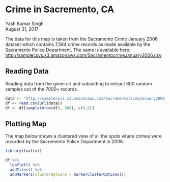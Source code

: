 # Crime in Sacremento, CA
Yash Kumar Singh  
August 31, 2017  

The data for this map is taken from the Sacramento Crime January 2006 dataset which contains 7,584 crime records as made available by the Sacramento Police Department. The same is available here: http://samplecsvs.s3.amazonaws.com/SacramentocrimeJanuary2006.csv 

## Reading Data

Reading data from the given url and subsetting to extract 800 random samples out of the 7000+ records.  


```r
data <- "http://samplecsvs.s3.amazonaws.com/SacramentocrimeJanuary2006.csv"
df <- read.csv(url(data))
df <- df[sample(nrow(df), 800), c(8,9)]
```
 

## Plotting Map

The map below shows a clustered view of all the spots where crimes were recorded by the Sacremento Police Department in 2006. 


```r
library(leaflet)

df %>%
  leaflet() %>%
  addTiles() %>%
  addMarkers(clusterOptions = markerClusterOptions())
```

<!--html_preserve--><div id="htmlwidget-ddeb946fdebbc0632356" style="width:672px;height:480px;" class="leaflet html-widget"></div>
<script type="application/json" data-for="htmlwidget-ddeb946fdebbc0632356">{"x":{"options":{"crs":{"crsClass":"L.CRS.EPSG3857","code":null,"proj4def":null,"projectedBounds":null,"options":{}}},"calls":[{"method":"addTiles","args":["//{s}.tile.openstreetmap.org/{z}/{x}/{y}.png",null,null,{"minZoom":0,"maxZoom":18,"maxNativeZoom":null,"tileSize":256,"subdomains":"abc","errorTileUrl":"","tms":false,"continuousWorld":false,"noWrap":false,"zoomOffset":0,"zoomReverse":false,"opacity":1,"zIndex":null,"unloadInvisibleTiles":null,"updateWhenIdle":null,"detectRetina":false,"reuseTiles":false,"attribution":"&copy; <a href=\"http://openstreetmap.org\">OpenStreetMap<\/a> contributors, <a href=\"http://creativecommons.org/licenses/by-sa/2.0/\">CC-BY-SA<\/a>"}]},{"method":"addMarkers","args":[[38.55981942,38.57248051,38.50773512,38.63020663,38.57960099,38.65356442,38.63712953,38.56348858,38.62496247,38.49575914,38.61138598,38.51488974,38.60813046,38.63862878,38.62975579,38.52497346,38.67987056,38.6435627,38.54016571,38.54146972,38.58245172,38.61712192,38.44258851,38.62916107,38.56122251,38.54146972,38.60930232,38.56428007,38.47581524,38.48255011,38.54967957,38.60683427,38.55692374,38.53128662,38.48131474,38.58285466,38.58067298,38.55124956,38.64316291,38.44465403,38.5952625,38.57884551,38.57849376,38.57141267,38.61655961,38.55555724,38.52049693,38.54526568,38.44243723,38.51382995,38.49311839,38.58138835,38.5873197,38.52484987,38.54146972,38.52542198,38.55042047,38.62649659,38.5594166,38.55700746,38.55924745,38.57633475,38.56179004,38.56020578,38.49852712,38.56820709,38.65798545,38.62852162,38.56636818,38.48664963,38.61665653,38.49580633,38.51053004,38.50557133,38.63862878,38.570857,38.45400615,38.53450711,38.63570949,38.56940229,38.51050023,38.61655968,38.53092764,38.61624915,38.49324791,38.5017242,38.48934244,38.56322381,38.54270763,38.62697168,38.48230213,38.44720182,38.62054971,38.63199179,38.5566387,38.54491473,38.54726509,38.53080212,38.60918188,38.59540732,38.63076504,38.63290902,38.52328826,38.62017846,38.51505369,38.61202624,38.63410573,38.6308389,38.54146972,38.51708866,38.56987859,38.4735965,38.55080199,38.48740985,38.61292222,38.58057479,38.63862878,38.54231415,38.55136292,38.61006984,38.59971248,38.54120974,38.64199956,38.54718182,38.48148781,38.53591495,38.58378853,38.51970186,38.63110431,38.58121896,38.62419251,38.61370233,38.61215173,38.48401564,38.46573597,38.60833456,38.49281883,38.60459979,38.53881527,38.56722108,38.62215314,38.47431447,38.50673978,38.67232741,38.6061587,38.60811078,38.47081133,38.5503483,38.58320363,38.58047622,38.56764212,38.61398148,38.55544996,38.57907501,38.53374334,38.46541304,38.56756469,38.48909428,38.54118256,38.56641822,38.6084813,38.51993158,38.64009771,38.57740339,38.5842425,38.51538948,38.58245363,38.44870771,38.52273597,38.65262086,38.47647394,38.66157492,38.53554642,38.51755951,38.6196628,38.46874129,38.59664183,38.47138354,38.54983126,38.55559631,38.4748515,38.63482334,38.50591483,38.67667622,38.57712226,38.51640138,38.477606,38.52506502,38.52555689,38.47620226,38.56623766,38.56318807,38.47421612,38.5194434,38.50274092,38.45718227,38.45538981,38.63160443,38.60240036,38.57251407,38.47237623,38.52506274,38.49696354,38.4635644,38.57598179,38.55033897,38.5566387,38.53391703,38.57905171,38.5393973,38.57856783,38.65732863,38.57810659,38.58245363,38.57991197,38.54656989,38.47756849,38.48094352,38.58165678,38.47531506,38.54978318,38.51585289,38.55442719,38.56263789,38.62725615,38.58679941,38.52206826,38.60993872,38.60134944,38.57320247,38.57151899,38.51207103,38.48540584,38.62689633,38.46734964,38.55132811,38.67660642,38.57015733,38.5395277,38.4725814,38.5554124,38.59102751,38.44594829,38.46156147,38.64370841,38.59053897,38.61542969,38.56940229,38.46825223,38.46499591,38.50488973,38.53236461,38.58187118,38.54032454,38.5262375,38.48876908,38.62968232,38.53381252,38.4756653,38.63638293,38.52393354,38.56842536,38.49407763,38.65602893,38.52561869,38.46599501,38.61564793,38.54116369,38.61112661,38.62648616,38.63434706,38.56181365,38.4897602,38.4831539,38.57495865,38.64605845,38.61878441,38.52971517,38.61363201,38.55700746,38.53369985,38.54718282,38.57966477,38.53048786,38.46594742,38.58248128,38.62073678,38.61538191,38.52507559,38.52164684,38.52495123,38.61929621,38.49407763,38.54438307,38.57642774,38.62901851,38.55925109,38.54471974,38.62080376,38.55128541,38.60027317,38.64725247,38.49002489,38.47650897,38.53424184,38.57917936,38.61000927,38.49324791,38.63410671,38.61112011,38.609884,38.51048773,38.56987859,38.61475827,38.5676925,38.52488785,38.62741952,38.53450711,38.50749407,38.5530906,38.65733301,38.54049185,38.64271559,38.58245916,38.57905171,38.6469111,38.5898202,38.55408112,38.53855659,38.52201663,38.53953965,38.52547643,38.60240036,38.63615455,38.54783739,38.54742956,38.52659231,38.62031333,38.61499077,38.63248017,38.55050416,38.47559478,38.55301417,38.54454492,38.47341184,38.48160193,38.50793689,38.60130769,38.57884551,38.55239225,38.48934244,38.57100991,38.63651514,38.5857662,38.53137433,38.57009677,38.45814178,38.4873608,38.63208305,38.58026647,38.57188611,38.60643287,38.54165651,38.54850275,38.53789577,38.64731156,38.52718667,38.57555181,38.51030591,38.57884334,38.46193495,38.5393973,38.46977953,38.49515388,38.63862878,38.48998089,38.53159017,38.51698361,38.45006998,38.48714497,38.57630105,38.55056728,38.54139021,38.59049989,38.45483499,38.59623882,38.5488551,38.46386486,38.61722561,38.52224996,38.57394387,38.57385083,38.64316291,38.59664183,38.46736384,38.53826519,38.62085306,38.63293516,38.63020663,38.61000927,38.62138631,38.6237933,38.47345298,38.57629892,38.47925635,38.52815739,38.60558911,38.61140992,38.61043866,38.51056884,38.52663815,38.51293868,38.5467716,38.5857662,38.52904451,38.57829932,38.44801831,38.55234985,38.57411211,38.61011609,38.49063924,38.53522747,38.53563438,38.48078458,38.47584192,38.55426465,38.66384943,38.53608736,38.60815196,38.63307512,38.63573789,38.56412181,38.62984691,38.64310734,38.65717154,38.56654955,38.61845089,38.60781149,38.48151866,38.61632706,38.62701937,38.63228581,38.50632179,38.44529571,38.60930781,38.54176204,38.51332326,38.46689445,38.58148094,38.55735796,38.53425638,38.55060706,38.65603463,38.57559229,38.62363032,38.63292418,38.54743009,38.53881527,38.55169404,38.57478278,38.57240323,38.57984491,38.55952278,38.57899998,38.614108,38.54469916,38.57918073,38.56804356,38.54783739,38.56617746,38.5976184,38.48115128,38.47322263,38.63952262,38.55848201,38.56010621,38.61775373,38.54146972,38.54041688,38.56796664,38.53698551,38.48863496,38.57810996,38.55650289,38.51637084,38.54940296,38.47501232,38.5609783,38.65847399,38.61733037,38.60088271,38.62309993,38.62713181,38.63228581,38.66741163,38.56897661,38.54517402,38.64645937,38.54016571,38.53714433,38.51522221,38.54452845,38.54826969,38.45718227,38.46703034,38.62404517,38.64493057,38.57920289,38.63766971,38.48934244,38.62879718,38.52929929,38.51582822,38.52663259,38.57749764,38.47295223,38.51522221,38.47581524,38.55806637,38.5813034,38.48764914,38.61960417,38.54783739,38.48728104,38.62648616,38.51181739,38.5590559,38.55155646,38.57924878,38.56342315,38.51849931,38.54505704,38.587136,38.64191945,38.48437601,38.63589932,38.64399332,38.47087617,38.5833091,38.57037029,38.57122973,38.61257305,38.50926564,38.5670193,38.47581524,38.47049831,38.55394974,38.62096842,38.62587375,38.61663853,38.6625207,38.46252937,38.47431969,38.49220786,38.62935749,38.5323931,38.48542538,38.57344155,38.55555724,38.6698014,38.49596852,38.5236977,38.54454919,38.52983357,38.46501315,38.54338237,38.52903959,38.53555705,38.62821323,38.62127582,38.56890733,38.57203045,38.49494036,38.50304384,38.63589608,38.4855939,38.50553737,38.45156394,38.54106323,38.61521091,38.61227299,38.55701398,38.62592964,38.62741952,38.63862878,38.62053806,38.65572801,38.63659439,38.56649196,38.47551721,38.54456589,38.50564851,38.52563317,38.54737452,38.60950253,38.48927466,38.50398051,38.49590431,38.56749245,38.55681883,38.62034607,38.53029154,38.46753799,38.61894976,38.62700562,38.63404292,38.54116339,38.56958278,38.54665856,38.60687102,38.61536788,38.52545649,38.63862878,38.63121921,38.61380097,38.48697183,38.6235744,38.54304388,38.55464254,38.54910632,38.6134143,38.56853798,38.50279498,38.55487496,38.5488551,38.56201402,38.55040844,38.56330538,38.60892854,38.56124982,38.55069371,38.47692818,38.48843168,38.52393465,38.51599171,38.61111988,38.47433721,38.52469228,38.4467991,38.57736287,38.62942123,38.67124986,38.52862804,38.61119745,38.57642774,38.48927894,38.57037029,38.52997919,38.47363779,38.48340799,38.56640912,38.53184858,38.55385441,38.57236464,38.52123795,38.6308718,38.48973627,38.6075117,38.54508816,38.56623766,38.46175837,38.56097725,38.52149079,38.56148913,38.56263065,38.47429277,38.62192663,38.49572235,38.50123749,38.59279731,38.56929775,38.52545723,38.44292155,38.62103382,38.4802355,38.54611863,38.60956685,38.60154457,38.54031271,38.5985901,38.51368568,38.64471755,38.57120018,38.62773289,38.546706,38.53051542,38.60388643,38.57884334,38.49024257,38.49276847,38.58357633,38.55451604,38.52615247,38.62984691,38.48259396,38.60931053,38.63082118,38.63008563,38.6374478,38.63484831,38.47425283,38.63153005,38.63862878,38.52532188,38.61872505,38.6312171,38.51181739,38.58354799,38.52904451,38.66064286,38.6111909,38.65407136,38.59851693,38.61184675,38.5613889,38.62839816,38.60666541,38.50084518,38.47188629,38.51357385,38.65121663,38.66172026,38.57512017,38.5563198,38.58506592,38.5171811,38.5527076,38.56819418,38.62221222,38.60992565,38.64726866,38.60140844,38.53966389,38.63862878,38.47764806,38.53366299,38.53366299,38.53405028,38.54581386,38.47431447,38.56892211,38.62985421,38.6296517,38.51055016,38.55495326,38.47672027,38.52559491,38.60503971,38.47385049,38.63482465,38.55792771,38.57433757,38.54138742,38.54182394,38.46945288,38.60231104,38.62198839,38.47377656,38.58102199,38.60777952,38.4438703,38.60527526,38.63583009,38.63252107,38.6390241,38.62888456,38.61538617,38.62198839,38.57308322,38.52199137,38.49152941,38.67841269,38.55706875,38.49050038,38.58026647,38.44864964,38.50892288,38.53069245,38.5392541,38.53384496,38.61798936,38.52491379,38.46304879,38.60717264,38.5105054,38.53144221,38.6296408,38.49603233,38.52506487,38.48149327,38.48230213,38.63228581,38.47185437,38.58052209,38.5440243,38.65733301,38.67460145,38.60108154,38.51526387,38.52607558],[-121.4257169,-121.4097872,-121.4762318,-121.4959999,-121.4907988,-121.4661498,-121.4376102,-121.3888282,-121.4337087,-121.4827348,-121.4472415,-121.5282515,-121.4608872,-121.3815598,-121.4815734,-121.4425904,-121.5025952,-121.464145,-121.500048,-121.4254625,-121.4877874,-121.4587997,-121.428883,-121.437666,-121.4784832,-121.4254625,-121.4461973,-121.4445357,-121.4196575,-121.5187359,-121.477487,-121.4585103,-121.5024975,-121.4364025,-121.5013123,-121.4938681,-121.4992289,-121.4279854,-121.4745819,-121.4301095,-121.4855296,-121.4925953,-121.4912825,-121.4754391,-121.4438554,-121.4723384,-121.5182564,-121.4587152,-121.4145656,-121.437393,-121.4595052,-121.4622017,-121.4864195,-121.4772878,-121.4254625,-121.4095681,-121.3914158,-121.4971988,-121.4854383,-121.4676206,-121.4875413,-121.4812236,-121.4825709,-121.4881604,-121.4742273,-121.4679847,-121.541883,-121.4315485,-121.4284238,-121.4769699,-121.4596922,-121.4737197,-121.4224962,-121.4331388,-121.3815598,-121.4800882,-121.428879,-121.4681974,-121.5100872,-121.4711377,-121.4009789,-121.4461619,-121.473272,-121.4202994,-121.5219586,-121.5119988,-121.4859396,-121.4735232,-121.4572067,-121.4755308,-121.4530858,-121.4328092,-121.4595717,-121.4732289,-121.4597445,-121.4403543,-121.4552803,-121.472843,-121.4259738,-121.4978798,-121.4800678,-121.429189,-121.4410516,-121.439235,-121.5227003,-121.4507993,-121.455905,-121.4769551,-121.4254625,-121.4837511,-121.4910186,-121.4436724,-121.4392101,-121.4811463,-121.4844292,-121.4911942,-121.3815598,-121.4346721,-121.4572213,-121.4311882,-121.4284714,-121.470546,-121.5079398,-121.5084361,-121.4585976,-121.4249688,-121.4901707,-121.3837155,-121.4180257,-121.5048678,-121.4488539,-121.422231,-121.4658894,-121.4891116,-121.4176962,-121.4465233,-121.4940415,-121.4233896,-121.479014,-121.4411342,-121.446157,-121.4348784,-121.4184906,-121.5135763,-121.4590823,-121.4543396,-121.4338966,-121.4379514,-121.495181,-121.4795213,-121.4808391,-121.4886144,-121.4498884,-121.4805705,-121.4267168,-121.4272581,-121.4994153,-121.4820179,-121.4563931,-121.4828556,-121.4619309,-121.41256,-121.5327445,-121.4825556,-121.5036468,-121.5255605,-121.5052755,-121.4230482,-121.4767859,-121.4699668,-121.488184,-121.4969793,-121.4811949,-121.4142712,-121.4247939,-121.4261836,-121.423349,-121.4263125,-121.3848854,-121.484665,-121.4196758,-121.4416684,-121.4337511,-121.5088422,-121.4909914,-121.3674672,-121.4933388,-121.4144333,-121.4836969,-121.4982461,-121.4854695,-121.4753282,-121.42717,-121.5164984,-121.5300754,-121.4133413,-121.433282,-121.4403913,-121.4295032,-121.4494805,-121.4573114,-121.4091236,-121.4999731,-121.4321414,-121.4772314,-121.4667332,-121.4597445,-121.4629125,-121.4976906,-121.4753422,-121.468649,-121.4979968,-121.4944195,-121.5052755,-121.4966071,-121.4234424,-121.4992251,-121.4417288,-121.5032275,-121.4487485,-121.4067055,-121.4383522,-121.4702136,-121.4818128,-121.4944315,-121.4910973,-121.4318683,-121.4947013,-121.4671356,-121.4747123,-121.4862884,-121.4231478,-121.4923996,-121.4378029,-121.4340917,-121.4384157,-121.5190467,-121.4693168,-121.4750336,-121.4404459,-121.4093934,-121.4835098,-121.4253051,-121.4392225,-121.3652379,-121.4860325,-121.4919849,-121.4711377,-121.4255728,-121.4174193,-121.4785311,-121.4211484,-121.495026,-121.4514664,-121.4215197,-121.4583887,-121.446116,-121.4136728,-121.4866458,-121.4149332,-121.4438954,-121.4785389,-121.4673944,-121.4646676,-121.4442877,-121.428888,-121.4427075,-121.473693,-121.4487064,-121.4966948,-121.4130839,-121.4375953,-121.5036221,-121.4549413,-121.418725,-121.4622984,-121.4243039,-121.4845198,-121.4460587,-121.4676206,-121.519688,-121.4599909,-121.4984909,-121.4484308,-121.4513773,-121.4833164,-121.4572951,-121.4904838,-121.427517,-121.4709707,-121.4646263,-121.4487938,-121.4673944,-121.461998,-121.4848294,-121.4584643,-121.3971144,-121.4564781,-121.4945578,-121.4671318,-121.4252477,-121.4675522,-121.5208027,-121.4271656,-121.428681,-121.4892102,-121.4470317,-121.5219586,-121.4917958,-121.4461937,-121.46479,-121.406008,-121.4910186,-121.4507608,-121.4067455,-121.4717471,-121.4978994,-121.4681974,-121.5437781,-121.3751255,-121.4952127,-121.4763166,-121.3853268,-121.4747386,-121.4976906,-121.5090158,-121.4812549,-121.3935632,-121.4746387,-121.420355,-121.4746419,-121.4084001,-121.4295032,-121.5313839,-121.4243203,-121.4442473,-121.4721784,-121.4364722,-121.4534714,-121.4164146,-121.4070072,-121.468608,-121.503927,-121.4566752,-121.4266735,-121.4654193,-121.4881786,-121.4652253,-121.4925953,-121.4444079,-121.4859396,-121.4935219,-121.4457338,-121.4878161,-121.4506403,-121.4162358,-121.428371,-121.5160587,-121.5275004,-121.4979339,-121.4648897,-121.5128115,-121.4751893,-121.4687016,-121.44887,-121.4654754,-121.4712477,-121.4848357,-121.4787921,-121.4834127,-121.4197563,-121.4753422,-121.4385398,-121.460842,-121.3815598,-121.5019436,-121.4734384,-121.4331601,-121.4291863,-121.4784231,-121.4319262,-121.3859386,-121.4752017,-121.4858893,-121.4276816,-121.5060581,-121.4908853,-121.4284754,-121.421177,-121.4387144,-121.4728985,-121.474781,-121.4745819,-121.423349,-121.4247312,-121.4679562,-121.5163987,-121.4317129,-121.4959999,-121.4470317,-121.5145574,-121.4349571,-121.4355908,-121.4830358,-121.4635225,-121.4905296,-121.4257578,-121.4476543,-121.4530304,-121.5470994,-121.4149168,-121.423686,-121.458959,-121.4878161,-121.4727965,-121.426754,-121.4352434,-121.4711067,-121.415297,-121.478346,-121.54231,-121.4176327,-121.4936121,-121.4573698,-121.4968374,-121.4665115,-121.4488659,-121.4298444,-121.4549202,-121.4926223,-121.442841,-121.417918,-121.4835296,-121.4170313,-121.4576445,-121.4790738,-121.4494618,-121.4220758,-121.4778424,-121.4372107,-121.5096149,-121.4303283,-121.4333041,-121.4389102,-121.4485,-121.4688287,-121.4314836,-121.4170895,-121.4981108,-121.4764341,-121.4686118,-121.4689027,-121.5152564,-121.4803755,-121.4866655,-121.4305962,-121.4582582,-121.479014,-121.464048,-121.4866532,-121.4856804,-121.4669044,-121.4622826,-121.5073808,-121.499981,-121.452695,-121.495157,-121.4785138,-121.4243203,-121.4625542,-121.4242543,-121.4472502,-121.4250682,-121.4424403,-121.4318092,-121.4867588,-121.4947194,-121.4254625,-121.4559025,-121.4852542,-121.4462864,-121.4667537,-121.4852125,-121.4890962,-121.4347587,-121.4091389,-121.5313861,-121.4877457,-121.5161468,-121.510595,-121.4352821,-121.5132857,-121.5012199,-121.4303283,-121.5134383,-121.5085063,-121.4608452,-121.4564165,-121.500048,-121.4762678,-121.5183094,-121.4525985,-121.4278799,-121.4133413,-121.447555,-121.4359282,-121.4291487,-121.493943,-121.4581955,-121.4859396,-121.4317459,-121.4215299,-121.3854335,-121.4959901,-121.4646342,-121.4281268,-121.5183094,-121.4196575,-121.4715924,-121.5047063,-121.491119,-121.4576083,-121.4243203,-121.4561046,-121.4966948,-121.4402677,-121.5111836,-121.3896927,-121.4626901,-121.4867244,-121.4387788,-121.4120175,-121.4883415,-121.4216347,-121.4751559,-121.426956,-121.4522932,-121.4297711,-121.5024184,-121.4885667,-121.4566154,-121.4936677,-121.4129728,-121.4748628,-121.4196575,-121.4608988,-121.425397,-121.4179054,-121.4444058,-121.4500323,-121.5252532,-121.4585038,-121.4359472,-121.4807236,-121.4511384,-121.5092931,-121.478282,-121.4919796,-121.4723384,-121.4943818,-121.4653782,-121.4128401,-121.4575843,-121.4448282,-121.4285745,-121.4908684,-121.4705174,-121.5153055,-121.4280294,-121.4481729,-121.4962231,-121.4670118,-121.5343056,-121.4839016,-121.5055312,-121.4564494,-121.4357391,-121.4320063,-121.47576,-121.491563,-121.4421005,-121.4762723,-121.4440379,-121.4978994,-121.3815598,-121.4489382,-121.461357,-121.4763493,-121.4694175,-121.499208,-121.4647099,-121.5521313,-121.4421623,-121.39233,-121.5213017,-121.4917258,-121.3923987,-121.5235515,-121.4960582,-121.4744133,-121.5049355,-121.3906925,-121.4216597,-121.436147,-121.5115613,-121.4897763,-121.4676269,-121.5064105,-121.4386867,-121.4278856,-121.4948028,-121.4318134,-121.3815598,-121.4827635,-121.4776996,-121.5169453,-121.5151131,-121.4557181,-121.4722717,-121.5096362,-121.4396171,-121.4251955,-121.4786198,-121.4830057,-121.4908853,-121.4972545,-121.467509,-121.4949091,-121.4798876,-121.511165,-121.4597405,-121.5022861,-121.4561238,-121.388611,-121.4274605,-121.4415705,-121.4189709,-121.4440747,-121.4110382,-121.4870264,-121.5055446,-121.5152685,-121.4256917,-121.4514812,-121.4848294,-121.4742605,-121.4885667,-121.4730308,-121.4425544,-121.5203336,-121.4633604,-121.473503,-121.4704591,-121.4850301,-121.5122674,-121.530806,-121.5445064,-121.5160097,-121.4624578,-121.4854695,-121.4179521,-121.4807337,-121.3907012,-121.4403257,-121.4765423,-121.4503108,-121.4322662,-121.4924032,-121.482779,-121.485061,-121.498235,-121.5139339,-121.444819,-121.4975768,-121.5128862,-121.4526562,-121.4504263,-121.42747,-121.4755662,-121.4286169,-121.5292694,-121.4221827,-121.4474724,-121.4438628,-121.440543,-121.4854019,-121.5165137,-121.4834127,-121.5216468,-121.4863552,-121.4893746,-121.4674364,-121.3884382,-121.4835296,-121.5173976,-121.4508063,-121.4278895,-121.4313085,-121.3846125,-121.4128348,-121.4368769,-121.4767715,-121.3815598,-121.4784413,-121.5053633,-121.4829071,-121.4402677,-121.4873108,-121.4727965,-121.5030691,-121.4268781,-121.5048798,-121.4249294,-121.4939808,-121.4758065,-121.5377464,-121.422421,-121.5373071,-121.4291343,-121.4310692,-121.5349582,-121.527605,-121.4972076,-121.4703569,-121.4884229,-121.5265412,-121.469478,-121.4895092,-121.4447319,-121.4578044,-121.5330756,-121.4620787,-121.4634181,-121.3815598,-121.4891676,-121.4739615,-121.4739615,-121.4776224,-121.4608509,-121.4348784,-121.4877027,-121.432273,-121.4755286,-121.409083,-121.3850336,-121.4327076,-121.4726437,-121.533926,-121.4326535,-121.4700116,-121.43864,-121.4617826,-121.4282497,-121.4709505,-121.4279242,-121.4536911,-121.4461582,-121.4383197,-121.496127,-121.4481759,-121.422141,-121.4516527,-121.5252034,-121.4529344,-121.4325151,-121.5039766,-121.4234494,-121.4461582,-121.5075511,-121.4990149,-121.4591154,-121.5385043,-121.4149051,-121.4832865,-121.4979339,-121.431834,-121.4869834,-121.4894103,-121.4650574,-121.481424,-121.4267744,-121.3967577,-121.4597711,-121.4729293,-121.435864,-121.4108607,-121.463553,-121.4619674,-121.4214978,-121.4644874,-121.4530858,-121.4303283,-121.4287887,-121.4986248,-121.4586686,-121.4952127,-121.5097637,-121.456171,-121.4296507,-121.4960849],null,null,null,{"clickable":true,"draggable":false,"keyboard":true,"title":"","alt":"","zIndexOffset":0,"opacity":1,"riseOnHover":false,"riseOffset":250},null,null,{"showCoverageOnHover":true,"zoomToBoundsOnClick":true,"spiderfyOnMaxZoom":true,"removeOutsideVisibleBounds":true,"spiderLegPolylineOptions":{"weight":1.5,"color":"#222","opacity":0.5},"freezeAtZoom":false},null,null,null,null]}],"limits":{"lat":[38.44243723,38.67987056],"lng":[-121.5521313,-121.3652379]}},"evals":[],"jsHooks":[]}</script><!--/html_preserve-->
